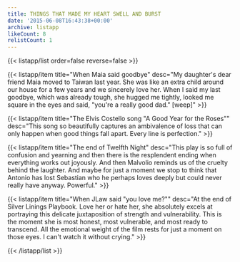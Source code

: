```yaml
---
title: THINGS THAT MADE MY HEART SWELL AND BURST
date: '2015-06-08T16:43:38+00:00'
archive: listapp
likeCount: 8
relistCount: 1
---
```


<!--more-->

{{< listapp/list order=false reverse=false >}}

   {{< listapp/item title="When Maia said goodbye"
      desc="My daughter's dear friend Maia moved to Taiwan last year. She was like an extra child around our house for a few years and we sincerely love her. When I said my last goodbye, which was already tough, she hugged me tightly, looked me square in the eyes and said, \"you're a really good dad.\" [weep]" >}}

   {{< listapp/item title="The Elvis Costello song \"A Good Year for the Roses\""
      desc="This song so beautifully captures an ambivalence of loss that can only happen when good things fall apart. Every line is perfection." >}}

   {{< listapp/item title="The end of Twelfth Night"
      desc="This play is so full of confusion and yearning and then there is the resplendent ending when everything works out joyously. And then Malvolio reminds us of the cruelty behind the laughter. And maybe for just a moment we stop to think that Antonio has lost Sebastian who he perhaps loves deeply but could never really have anyway. Powerful." >}}

   {{< listapp/item title="When JLaw said \"you love me?\""
      desc="At the end of Silver Linings Playbook. Love her or hate her, she absolutely excels at portraying this delicate juxtaposition of strength and vulnerability. This is the moment she is most honest, most vulnerable, and most ready to transcend. All the emotional weight of the film rests for just a moment on those eyes. I can't watch it without crying." >}}

{{< /listapp/list >}}
